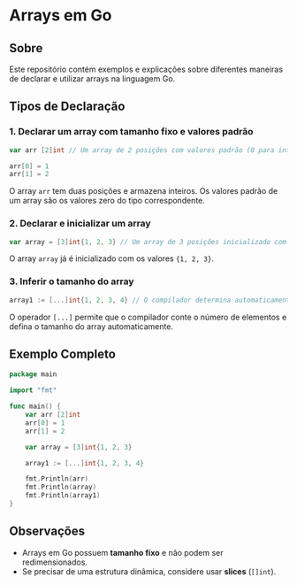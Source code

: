 # Arrays em Go


## Sobre
Este repositório contém exemplos e explicações sobre diferentes maneiras de declarar e utilizar arrays na linguagem Go.

## Tipos de Declaração

### 1. Declarar um array com tamanho fixo e valores padrão

```go
var arr [2]int // Um array de 2 posições com valores padrão (0 para inteiros)

arr[0] = 1
arr[1] = 2
```

O array `arr` tem duas posições e armazena inteiros. Os valores padrão de um array são os valores zero do tipo correspondente.

### 2. Declarar e inicializar um array

```go
var array = [3]int{1, 2, 3} // Um array de 3 posições inicializado com valores específicos
```

O array `array` já é inicializado com os valores `{1, 2, 3}`.

### 3. Inferir o tamanho do array

```go
array1 := [...]int{1, 2, 3, 4} // O compilador determina automaticamente o tamanho do array
```

O operador `[...]` permite que o compilador conte o número de elementos e defina o tamanho do array automaticamente.

## Exemplo Completo

```go
package main

import "fmt"

func main() {
    var arr [2]int
    arr[0] = 1
    arr[1] = 2

    var array = [3]int{1, 2, 3}

    array1 := [...]int{1, 2, 3, 4}

    fmt.Println(arr)
    fmt.Println(array)
    fmt.Println(array1)
}
```

## Observações
- Arrays em Go possuem **tamanho fixo** e não podem ser redimensionados.
- Se precisar de uma estrutura dinâmica, considere usar **slices** (`[]int`).


